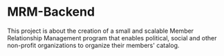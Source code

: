 # MRM-Backend
This project is about the creation of a small and scalable Member Relationship Management program that enables political, social and other non-profit organizations to organize their members' catalog.
